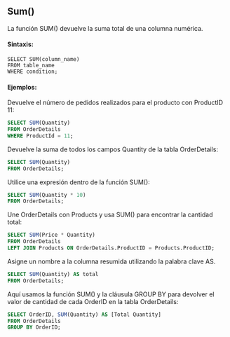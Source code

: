 ## Sum()
 
La función SUM() devuelve la suma total de una columna numérica.

#### Sintaxis:

```ssh
SELECT SUM(column_name)
FROM table_name
WHERE condition;
```

#### Ejemplos:

Devuelve el número de pedidos realizados para el producto con ProductID 11:

```sql
SELECT SUM(Quantity)
FROM OrderDetails
WHERE ProductId = 11;
```

Devuelve la suma de todos los campos Quantity de la tabla OrderDetails:

```sql
SELECT SUM(Quantity)
FROM OrderDetails;
```

Utilice una expresión dentro de la función SUM():

```sql
SELECT SUM(Quantity * 10)
FROM OrderDetails;
```

Une OrderDetails con Products y usa SUM() para encontrar la cantidad total:

```sql
SELECT SUM(Price * Quantity)
FROM OrderDetails
LEFT JOIN Products ON OrderDetails.ProductID = Products.ProductID;
```

Asigne un nombre a la columna resumida utilizando la palabra clave AS.

```sql
SELECT SUM(Quantity) AS total
FROM OrderDetails;
```

Aquí usamos la función SUM() y la cláusula GROUP BY para devolver el valor de cantidad de cada OrderID en la tabla OrderDetails:

```sql
SELECT OrderID, SUM(Quantity) AS [Total Quantity]
FROM OrderDetails
GROUP BY OrderID;
```